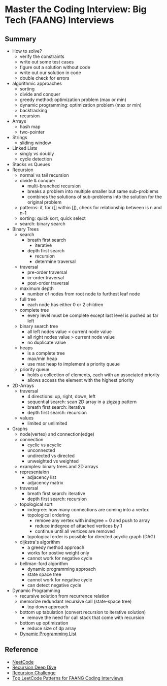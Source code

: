 # Master the Coding Interview: Big Tech (FAANG) Interviews

## Summary

- How to solve?
  - verify the constraints
  - write out some test cases
  - figure out a solution without code
  - write out our solution in code
  - double check for errors
- algorithmic approaches
  - sorting
  - divide and conquer
  - greedy method: optimization problem (max or min)
  - dynamic programming: optimization problem (max or min)
  - backtracking
  - recursion
- Arrays
  - hash map
  - two-pointer
- Strings
  - sliding window
- Linked Lists
  - singly vs doubly
  - cycle detection
- Stacks vs Queues
- Recursion
  - normal vs tail recursion
  - divide & conquer
    - multi-branched recursion
    - breaks a problem into multiple smaller but same sub-problems
    - combines the solutions of sub-problems into the solution for the original problem
  - patterns: if, for ([] within []), check for relationship between is n and n-1
  - sorting: quick sort, quick select
  - search: binary search 
- Binary Trees
  - search
    - breath first search
      - iterative
    - depth first search
      - recursion
      - determine traversal
  - traversal
    - pre-order traversal
    - in-order traversal
    - post-order traversal
  - maximum depth
    - number of nodes from root node to furthest leaf node
  - full tree
    - each node has either 0 or 2 children
  - complete tree
    - every level must be complete except last level is pushed as far left
  - binary search tree
    - all left nodes value < current node value
    - all right nodes value > current node value
    - no duplicate value
  - heaps
    - is a complete tree
    - max/min heap
    - use max heap to implement a priority queue
  - priority queue
    - holds a collection of elements, each with an associated priority
    - allows access the element with the highest priority
- 2D-Arrays
  - traversal
    - 4 directions: up, right, down, left
    - sequential search: scan 2D array in a zigzag pattern
    - breath first search: iterative
    - depth first search: recursion
  - values
    - limited or unlimited
- Graphs
  - node(vertex) and connection(edge)
  - connection
    - cyclic vs acyclic
    - unconnected
    - undirected vs directed
    - unweighted vs weighted
  - examples: binary trees and 2D arrays
  - representaion
    - adjacency list
    - adjacency matrix
  - traversal
    - breath first search: iterative
    - depth first search: recursion
  - topological sort
    - indegree: how many connections are coming into a vertex
    - topological ordering
      - remove any vertex with indegree = 0 and push to array
      - reduce indegree of attached vertices by 1
      - continue until all vertices are removed
    - topological order is possible for directed acyclic graph (DAG)
  - dijkstra's algorithm
    - a greedy method approach
    - works for postive weight only
    - cannot work for negative cycle
  - bellman-ford algorithm
    - dynamic programming approach
    - state space tree
    - cannot work for negative cycle
    - can detect negative cycle
- Dynamic Programming
  - recursive solution from recurrence relation
  - memorize redundant recursive call (state-space tree)
    - top down approach
  - bottom up tabulation (convert recursion to iterative solution)
    - remove the need for call stack that come with recursion
  - bottom up optimization
    - reduce size of dp array
  - [Dynamic Programming List](https://www.udemy.com/course/master-the-coding-interview-big-tech-faang-interviews/learn/lecture/24685746#overview)

## Reference

- [NeetCode](https://neetcode.io/roadmap)
- [Recursion Deep Dive](https://1drv.ms/b/s!AhqSA0q1bsCWniY4GVzGAsUraPQd?e=HDQ0xt)
- [Recursion Challenge](http://csbin.io/recursion)
- [Top LeetCode Patterns for FAANG Coding Interviews](https://designgurus.org/blog/top-lc-patterns)

